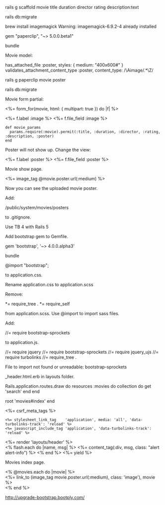 rails g scaffold movie title duration director rating description:text

rails db:migrate

brew install imagemagick
Warning: imagemagick-6.9.2-4 already installed

gem "paperclip", "~> 5.0.0.beta1"

bundle

Movie model:

  has_attached_file :poster, styles: { medium: "400x600#" }
  validates_attachment_content_type :poster, content_type: /\Aimage\/.*\Z/

rails g paperclip movie poster

rails db:migrate

Movie form partial:

<%= form_for(movie, html: { multipart: true }) do |f| %>

  <div class="field">
    <%= f.label :image %>
    <%= f.file_field :image %>
  </div>


    def movie_params
      params.require(:movie).permit(:title, :duration, :director, :rating, :description, :poster)
    end

Poster will not show up. Change the view:

  <div class="field">
    <%= f.label :poster %>
    <%= f.file_field :poster %>
  </div>

Movie show page.

<%= image_tag @movie.poster.url(:medium) %>

Now you can see the uploaded movie poster.

Add:

/public/system/movies/posters

to .gitignore.

Use TB 4 with Rails 5

Add bootstrap gem to Gemfile.

gem 'bootstrap', '~> 4.0.0.alpha3'

bundle


@import "bootstrap";

to application.css.

Rename application.css to application.scss

Remove:

*= require_tree .
*= require_self

from application.scss. Use @import to import sass files. 



Add:

//= require bootstrap-sprockets

to application.js.

//= require jquery
//= require bootstrap-sprockets
//= require jquery_ujs
//= require turbolinks
//= require_tree .


File to import not found or unreadable: bootstrap-sprockets

_header.html.erb in layouts folder.

Rails.application.routes.draw do
  resources :movies do
  	collection do
  		get 'search'
  	end
  end

  root 'movies#index'
end

<!DOCTYPE html>
<html>
  <head>
    <title>Fbuf</title>
    <%= csrf_meta_tags %>

    <%= stylesheet_link_tag    'application', media: 'all', 'data-turbolinks-track': 'reload' %>
    <%= javascript_include_tag 'application', 'data-turbolinks-track': 'reload' %>
  </head>

  <body>
	<%= render 'layouts/header' %>
	<div class="container">
		<% flash.each do |name, msg| %>
			<%= content_tag(:div, msg, class: "alert alert-info") %>
		<% end %>
		<%= yield %>
	</div>
  </body>
</html>


Movies index page.

<div class="row">
  <% @movies.each do |movie| %>
    <div class="col-sm-6 col-md-3">
      <div class="thumbnail">
        <%= link_to (image_tag movie.poster.url(:medium), class: 'image'), movie %>
      </div>
    </div>
  <% end %>
</div>

http://upgrade-bootstrap.bootply.com/





